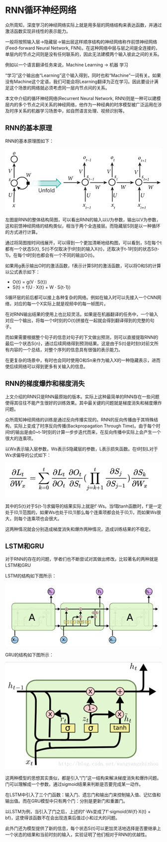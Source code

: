 # RNN循环神经网络

众所周知，深度学习的神经网络实际上就是用多层的网络结构来表达函数，并通过激活函数实现非线性的表示能力。

一般将按照输入层-&gt;隐藏层-&gt;输出层这样顺序结构的神经网络称作前馈神经网络\(Feed-forward Neural Network, FNN\)。在这种网络中层与层之间是全连接的，单层内的节点之间则是没有任何联系的，因此无法建模两个输入彼此之间的关系。

例如以一个语言翻译任务来说，Machine Learning -&gt; 机器 学习

“学习”这个输出由“Learning”这个输入得到，同时也和“Machine”一词有关。如果没有Machine这个定语，我们可能会将Learning翻译为正在学习。因此要设计满足这个场景的网络就必须考虑同一层内节点间的关系。

本文中介绍的循环神经网络\(Recurrent Neural Network, RNN\)则是一种可以建模层内的多个节点之间关系的神经网络，他作为一种经典的时序模型被广泛运用在涉及时序关系的机器学习场景中，如自然语言处理、视频识别等。

## RNN的基本原理

RNN的基本原理图如下：

![RNN](../.gitbook/assets/rnn.png)

左图是RNN的整体结构简图，可以看出RNN的输入以U为参数，输出以V为参数，这和前馈神经网络的结构类似，相当于两个全连接层。而隐藏层S则是以一种循环的方式进行计算。

通过将简图按时间线展开，可以得到一个更加清晰地结构图，可以看到，S在每个t都有一个状态S{t}, S{t}不仅取决于t时刻的输入X{t}，还取决于t-1时刻的状态S{t-1}。在每个t时刻也都会有一个不同的输出O{t}。

如果用g表示输出O时的激活函数，f表示计算S时的激活函数，可以将O和S的计算以公式表示如下：

* O{t} = g\(V · S{t}\)
* S{t} = f\(U · X{t} + W · S{t-1}\)

S循环层的前后都可以接上各种复杂的网络。例如在输入时可以先接入一个CNN网络，对应的每一个X实际上就是视频中的每一帧图片。

在对RNN输出结果的使用上也比较灵活。如果是在机器翻译的任务中，一个输入对应一个输出，将每一个t时刻的O{t}拼接在一起就会得到翻译得到的完整的句子。

而如果需要根据整个句子的信息对句子的下文做出预测，则可以直接提取RNN的最后一个状态S{n}，通过后续网络得到预测结果。这是由于S{t}是时刻t对前文所有内容的一个总结，对整个序列的信息具有很强的表示能力。

在更复杂的场景中，有时也会同时使用O和Sn来作为输入X的一种隐藏表示，进而使后续网络可以得到更多有关输入的信息。

## RNN的梯度爆炸和梯度消失

上文介绍的RNN只是RNN最原始的版本。实际上这种最简单的RNN存在一些问题使得其往往不能产生很好的训练效果。其中最关键的问题就是梯度消失和梯度爆炸问题。

众所周知神经网络的训练是通过反向传播实现的。RNN的反向传播由于其特殊结构，实际上变成了时序反向传播\(Backpropagation Through Time\)。由于每个时间t的输出是由0~t-1时刻的计算一步步迭代而来，在反向传播中实际上会产生一个很大的连乘项。

以Wx表示输入层参数，Ws表示S隐藏层的参数，L表示损失函数。在t时刻L对于Wx求偏导的公式如下：

![RNN](../.gitbook/assets/rnn_equation.png)

其中的S{t}对于S{t-1}求偏导的结果实际上就是f'·Ws。当f取tanh函数时，f'是一定处于\(0,1\)范围的，如果Ws也处于\(0,1\)那么每个连乘项都会处于\(0,1\)，而如果Ws很大，则每个连乘项也会很大。

这两种情况就会分别造成梯度消失和爆炸两种情况，造成训练结果的不稳定。

## LSTM和GRU

对于RNN的存在的问题，学者们也不断尝试对其做出修改。比较著名的两种就是LSTM和GRU

LSTM的结构如下图所示：

![LSTM](../.gitbook/assets/LSTM.png)

GRU的结构如下图所示：

![GRU](../.gitbook/assets/GRU.png)

这两种模型的思想其实类似，都是引入“门”这一结构来解决梯度消失和爆炸问题。门可以理解成一个参数，通过sigmoid结果来判断是否要完成某一动作。

在LSTM中引入了三个门函数：输入门、遗忘门和输出门来控制输入值、记忆值和输出值。而在GRU模型中只有两个门：分别是更新门和重置门。

以LSTM为例，当引入了门之后，上述的f'·Ws变成了f'·sigmoid\(W{f}·X{t} + bf\)，这使得该函数不在会出现连乘后值过小和过大的问题。

此外门还为模型提供了新的信息，每个状态S{t}可以更加灵活地选择是否要继承上一个状态的结果和当前时刻的输入，实验证明了他们相对于RNN的优越性。

